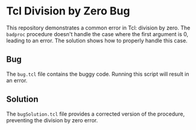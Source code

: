 # Tcl Division by Zero Bug

This repository demonstrates a common error in Tcl: division by zero. The `badproc` procedure doesn't handle the case where the first argument is 0, leading to an error.  The solution shows how to properly handle this case.

## Bug
The `bug.tcl` file contains the buggy code.  Running this script will result in an error.

## Solution
The `bugSolution.tcl` file provides a corrected version of the procedure, preventing the division by zero error.